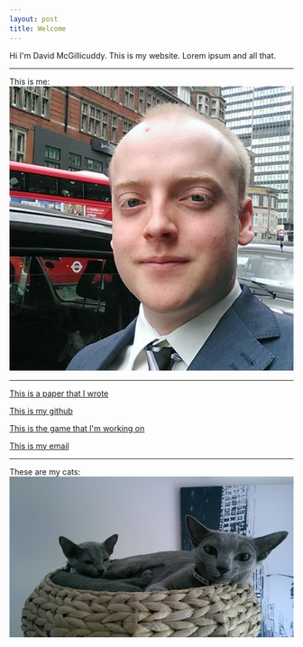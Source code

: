 ```yaml
---
layout: post
title: Welcome
---
```


Hi I'm David McGillicuddy. This is my website. Lorem ipsum and all that.

----

This is me:
![selfie2](/assets/selfie.jpg)

----

[This is a paper that I wrote](/assets/patat.pdf)

[This is my github](https://github.com/djmcgill)

[This is the game that I'm working on](https://github.com/djmcgill/CPU)

[This is my email](mailto:contact@djmcgill.co.uk)

----

These are my cats:
![cats](/assets/cats.jpg)
